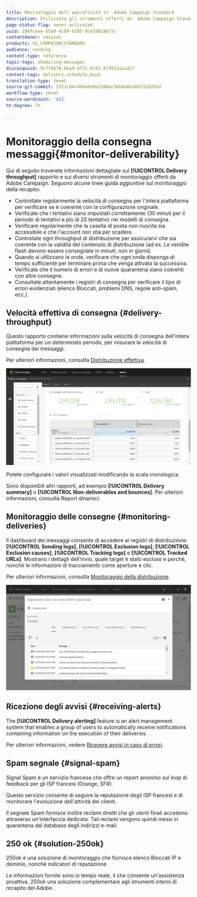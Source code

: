 ```yaml
---
title: Monitoraggio dell'operatività in  Adobe Campaign Standard
description: Utilizzate gli strumenti offerti da  Adobe Campaign Standard per monitorare l'affidabilità della vostra piattaforma.
page-status-flag: never-activated
uuid: 286fceee-65a9-4cb9-b205-9ce5d024675c
contentOwner: sauviat
products: SG_CAMPAIGN/STANDARD
audience: sending
content-type: reference
topic-tags: sheduling-messages
discoiquuid: 9c7fd670-bba9-4f3c-8cb1-87397a1acd27
context-tags: delivery,schedule,back
translation-type: tm+mt
source-git-commit: 1321c84c49de6d9a318bbc5bb8a0e28b332d2b5d
workflow-type: tm+mt
source-wordcount: '422'
ht-degree: 7%

---
```



# Monitoraggio della consegna messaggi{#monitor-deliverability}

Qui di seguito troverete informazioni dettagliate sul **[!UICONTROL Delivery throughput]** rapporto e sui diversi strumenti di monitoraggio offerti da  Adobe Campaign. Seguono alcune linee guida aggiuntive sul monitoraggio della recapito:
* Controllate regolarmente la velocità di consegna per l&#39;intera piattaforma per verificare se è coerente con la configurazione originale.
* Verificate che i tentativi siano impostati correttamente (30 minuti per il periodo di tentativi e più di 20 tentativi) nei modelli di consegna.
* Verificare regolarmente che la casella di posta non riuscita sia accessibile e che l&#39;account non stia per scadere.
* Controllate ogni throughput di distribuzione per assicurarvi che sia coerente con la validità del contenuto di distribuzione (ad es. Le vendite flash devono essere consegnate in minuti, non in giorni).
* Quando si utilizzano le onde, verificare che ogni onda disponga di tempo sufficiente per terminare prima che venga attivata la successiva.
* Verificate che il numero di errori e di nuove quarantena siano coerenti con altre consegne.
* Consultate attentamente i registri di consegna per verificare il tipo di errori evidenziati (elenco Bloccati, problemi DNS, regole anti-spam, ecc.).

## Velocità effettiva di consegna {#delivery-throughput}

Questo rapporto contiene informazioni sulla velocità di consegna dell&#39;intera piattaforma per un determinato periodo, per misurare la velocità di consegna dei messaggi.

Per ulteriori informazioni, consulta [Distribuzione effettiva](../../reporting/using/delivery-throughput.md).

![](assets/delivery_reports_1.png)

Potete configurare i valori visualizzati modificando la scala cronologica.

Sono disponibili altri rapporti, ad esempio **[!UICONTROL Delivery summary]** o **[!UICONTROL Non-deliverables and bounces]**. Per ulteriori informazioni, consulta Report [](../../reporting/using/about-dynamic-reports.md)dinamici.

## Monitoraggio delle consegne {#monitoring-deliveries}

Il dashboard dei messaggi consente di accedere ai registri di distribuzione: **[!UICONTROL Sending logs]**, **[!UICONTROL Exclusion logs]**, **[!UICONTROL Exclusion causes]**, **[!UICONTROL Tracking logs]** e **[!UICONTROL Tracked URLs]**. Mostrano i dettagli dell’invio, quale target è stato escluso e perché, nonché le informazioni di tracciamento come aperture e clic.

Per ulteriori informazioni, consulta [Monitoraggio della distribuzione](../../sending/using/monitoring-a-delivery.md).

![](assets/sending_delivery1.png)

## Ricezione degli avvisi {#receiving-alerts}

The **[!UICONTROL Delivery alerting]** feature is an alert management system that enables a group of users to automatically receive notifications containing information on the execution of their deliveries.

Per ulteriori informazioni, vedere [Ricevere avvisi in caso di errori](../../sending/using/receiving-alerts-when-failures-happen.md).

## Spam segnale {#signal-spam}

Signal Spam è un servizio francese che offre un report anonimo sul loop di feedback per gli ISP francesi (Orange, SFR).

Questo servizio consente di seguire la reputazione degli ISP francesi e di monitorare l&#39;evoluzione dell&#39;attività dei clienti.

Il segnale Spam fornisce inoltre reclami diretti che gli utenti finali accedono attraverso un&#39;interfaccia dedicata. Tali reclami vengono quindi messi in quarantena dal database degli indirizzi e-mail.

## 250 ok {#solution-250ok}

250ok è una soluzione di monitoraggio che fornisce elenco Bloccati IP e dominio, nonché indicatori di reputazione.

Le informazioni fornite sono in tempo reale, il che consente un&#39;assistenza proattiva. 250ok una soluzione complementare agli strumenti interni di recapito del Adobe .
